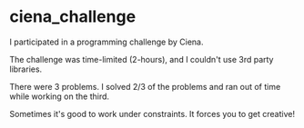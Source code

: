 # ciena_challenge

I participated in a programming challenge by Ciena.

The challenge was time-limited (2-hours), and I couldn't use 3rd party libraries.

There were 3 problems. I solved 2/3 of the problems and ran out of time while working
on the third.

Sometimes it's good to work under constraints. It forces you to get creative!
